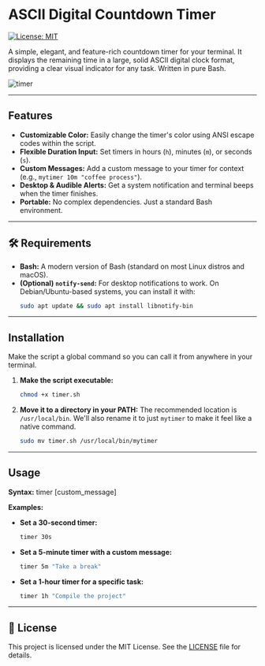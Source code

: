 # ASCII Digital Countdown Timer

[![License: MIT](https://img.shields.io/badge/License-MIT-yellow.svg)](https://opensource.org/licenses/MIT)

A simple, elegant, and feature-rich countdown timer for your terminal. It displays the remaining time in a large, solid ASCII digital clock format, providing a clear visual indicator for any task. Written in pure Bash.


![timer](https://i.imgur.com/Cm9vAQG.png)

---

## Features

* **Customizable Color:** Easily change the timer's color using ANSI escape codes within the script.
* **Flexible Duration Input:** Set timers in hours (`h`), minutes (`m`), or seconds (`s`).
* **Custom Messages:** Add a custom message to your timer for context (e.g., `mytimer 10m "coffee process"`).
* **Desktop & Audible Alerts:** Get a system notification and terminal beeps when the timer finishes.
* **Portable:** No complex dependencies. Just a standard Bash environment.

---

## 🛠️ Requirements

* **Bash:** A modern version of Bash (standard on most Linux distros and macOS).
* **(Optional) `notify-send`:** For desktop notifications to work. On Debian/Ubuntu-based systems, you can install it with:
    ```bash
    sudo apt update && sudo apt install libnotify-bin
    ```

---

## Installation

Make the script a global command so you can call it from anywhere in your terminal.

1.  **Make the script executable:**
    ```bash
    chmod +x timer.sh
    ```

2.  **Move it to a directory in your PATH:**
    The recommended location is `/usr/local/bin`. We'll also rename it to just `mytimer` to make it feel like a native command.
    ```bash
    sudo mv timer.sh /usr/local/bin/mytimer
    ```

---

## Usage

**Syntax:**
timer <duration> [custom_message]


**Examples:**

* **Set a 30-second timer:**
    ```bash
    timer 30s
    ```

* **Set a 5-minute timer with a custom message:**
    ```bash
    timer 5m "Take a break"
    ```

* **Set a 1-hour timer for a specific task:**
    ```bash
    timer 1h "Compile the project"
    ```

---

## 📜 License

This project is licensed under the MIT License. See the [LICENSE](LICENSE) file for details.

